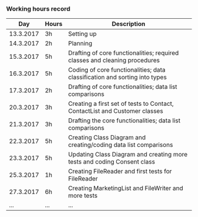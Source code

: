 ﻿### Working hours record

Day | Hours | Description
--------------- | ----- | -----
13.3.2017 | 3h | Setting up
14.3.2017 | 2h | Planning
15.3.2017 | 5h | Drafting of core functionalities; required classes and cleaning procedures
16.3.2017 | 5h | Coding of core functionalities; data classification and sorting into types
17.3.2017 | 2h | Drafting of core functionalities; data list comparisons
20.3.2017 | 3h | Creating a first set of tests to Contact, ContactList and Customer classes
21.3.2017 | 3h | Drafting the core functionalities; data list comparisons
22.3.2017 | 5h | Creating Class Diagram and creating/coding data list comparisons
23.3.2017 | 5h | Updating Class Diagram and creating more tests and coding Consent class
25.3.2017 | 1h | Creating FileReader and first tests for FileReader
27.3.2017 | 6h | Creating MarketingList and FileWriter and more tests
... | ... | ...
